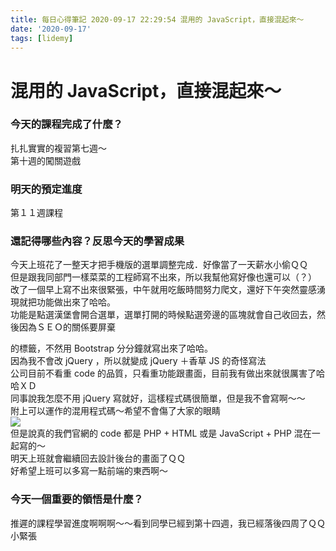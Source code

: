 ```yaml
---
title: 每日心得筆記 2020-09-17 22:29:54 混用的 JavaScript，直接混起來～
date: '2020-09-17'
tags: [lidemy]
---
```


# 混用的 JavaScript，直接混起來～

### 今天的課程完成了什麼？

扎扎實實的複習第七週～  
第十週的闖關遊戲

### 明天的預定進度

第１１週課程

### 還記得哪些內容？反思今天的學習成果

今天上班花了一整天才把手機版的選單調整完成．好像當了一天薪水小偷ＱＱ  
但是跟我同部門一樣菜菜的工程師寫不出來，所以我幫他寫好像也還可以（？）  
改了一個早上寫不出來很緊張，中午就用吃飯時間努力爬文，還好下午突然靈感湧現就把功能做出來了哈哈。  
功能是點選漢堡會開合選單，選單打開的時候點選旁邊的區塊就會自己收回去，然後因為ＳＥＯ的關係要屏棄<nav>的標籤，不然用 Bootstrap 分分鐘就寫出來了哈哈。  
因為我不會改 jQuery ，所以就變成 jQuery ＋香草 JS 的奇怪寫法  
公司目前不看重 code 的品質，只看重功能跟畫面，目前我有做出來就很厲害了哈哈ＸＤ  
同事說我怎麼不用 jQuery 寫就好，這樣程式碼很簡單，但是我不會寫啊～～  
附上可以運作的混用程式碼～希望不會傷了大家的眼睛  
![](/images/lidemy/3b7ead5c071c4d269e0f823b232654ee.jpg)  
但是說真的我們官網的 code 都是 PHP + HTML 或是 JavaScript + PHP 混在一起寫的～  
明天上班就會繼續回去設計後台的畫面了ＱＱ  
好希望上班可以多寫一點前端的東西啊～

### 今天一個重要的領悟是什麼？

推遲的課程學習進度啊啊啊～～看到同學已經到第十四週，我已經落後四周了ＱＱ  
小緊張
